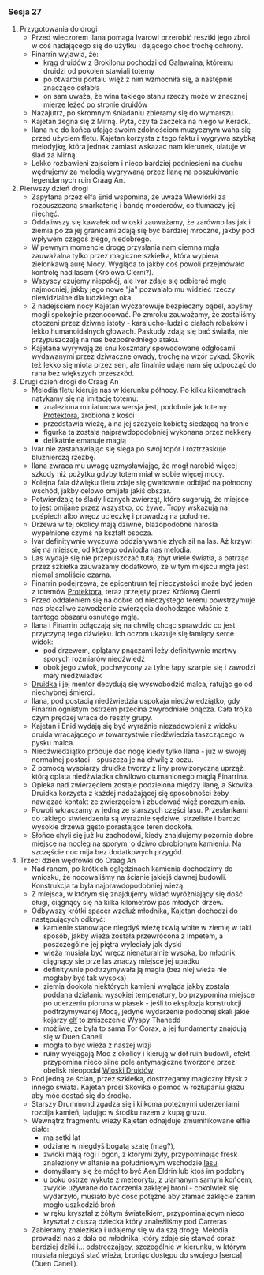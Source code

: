 ### Sesja 27
1. Przygotowania do drogi
    - Przed wieczorem Ilana pomaga Ivarowi przerobić resztki jego zbroi w coś nadającego się do użytku i dającego choć trochę ochrony.
    - Finarrin wyjawia, że:
        - krąg druidów z Brokilonu pochodzi od Galawaina, któremu druidzi od pokoleń stawiali totemy
        - po otwarciu portalu więź z nim wzmocniła się, a następnie znacząco osłabła
        - on sam uważa, że wina takiego stanu rzeczy może w znacznej mierze leżeć po stronie druidów
    - Nazajutrz, po skromnym śniadaniu zbieramy się do wymarszu.
    - Kajetan żegna się z Mirną. Pyta, czy ta zaczeka na niego w Kerack.
    - Ilana nie do końca ufając swoim zdolnościom muzycznym waha się przed użyciem fletu. Kajetan korzysta z tego faktu i wygrywa szybką melodyjkę, która jednak zamiast wskazać nam kierunek, ulatuje w ślad za Mirną.
    - Lekko rozbawieni zajściem i nieco bardziej podniesieni na duchu wędrujemy za melodią wygrywaną przez Ilanę na poszukiwanie legendarnych ruin Craag An.
2. Pierwszy dzień drogi
    - Zapytana przez elfa Enid wspomina, że uważa Wiewiórki za rozpuszczoną smarkaterię i bandę morderców, co tłumaczy jej niechęć.
    - Oddaliwszy się kawałek od wioski zauważamy, że zarówno las jak i ziemia po za jej granicami zdają się być bardziej mroczne, jakby pod wpływem czegoś złego, niedobrego.
    - W pewnym momencie drogę przysłania nam ciemna mgła zauważalna tylko przez magiczne szkiełka, która wypiera zielonkawą aurę Mocy. Wygląda to jakby coś powoli przejmowało kontrolę nad lasem (Królowa Cierni?).
    - Wszyscy czujemy niepokój, ale Ivar zdaje się odbierać mgłę najmocniej, jakby jego nowe "ja" pozwalało mu widzieć rzeczy niewidzialne dla ludzkiego oka.
    - Z nadejściem nocy Kajetan wyczarowuje bezpieczny bąbel, abyśmy mogli spokojnie przenocować. Po zmroku zauważamy, że zostaliśmy otoczeni przez dziwne istoty - karalucho-ludzi o ciałach robaków i lekko humanoidalnych głowach. Paskudy zdają się bać światła, nie przypuszczają na nas bezpośredniego ataku.
    - Kajetana wyrywają ze snu koszmary spowodowane odgłosami wydawanymi przez dziwaczne owady, trochę na wzór cykad. Skovik też lekko się miota przez sen, ale finalnie udaje nam się odpocząć do rana bez większych przeszkód.
3. Drugi dzień drogi do Craag An
    - Melodia fletu kieruje nas w kierunku północy. Po kilku kilometrach natykamy się na imitację totemu:
        - znaleziona miniaturowa wersja jest, podobnie jak totemy [Protektora](Bizoktor), zrobiona z kości
        - przedstawia wieżę, a na jej szczycie kobietę siedzącą na tronie
        - figurka ta została najprawdopodobniej wykonana przez nekkery
        - delikatnie emanuje magią
    - Ivar nie zastanawiając się sięga po swój topór i roztrzaskuje bluźnierczą rzeźbę.
    - Ilana zwraca mu uwagę uzmysławiając, że mógł narobić więcej szkody niż pożytku gdyby totem miał w sobie więcej mocy.
    - Kolejna fala dźwięku fletu zdaje się gwałtownie odbijać na północny wschód, jakby celowo omijała jakiś obszar. 
    - Potwierdzają to ślady licznych zwierząt, które sugerują, że miejsce to jest omijane przez wszystko, co żywe. Tropy wskazują na pośpiech albo wręcz ucieczkę i prowadzą na południe.
    - Drzewa w tej okolicy mają dziwne, blazopodobne narośla wypełnione czymś na kształt osocza.
    - Ivar definitywnie wyczuwa oddziaływanie złych sił na las. Aż krzywi się na miejsce, od którego odwiodła nas melodia.
    - Las wydaje się nie przepuszczać tutaj zbyt wiele światła, a patrząc przez szkiełka zauważamy dodatkowo, że w tym miejscu mgła jest niemal smoliście czarna.
    - Finarrin podejrzewa, że epicentrum tej nieczystości może być jeden z totemów [Protektora](Bizoktor), teraz przejęty przez Królową Cierni.
    - Przed oddaleniem się na dobre od nieczystego terenu powstrzymuje nas płaczliwe zawodzenie zwierzęcia dochodzące właśnie z tamtego obszaru osnutego mgłą.
    - Ilana i Finarrin odłączają się na chwilę chcąc sprawdzić co jest przyczyną tego dźwięku. Ich oczom ukazuje się łamiący serce widok:
        - pod drzewem, oplątany pnączami leży definitywnie martwy sporych rozmiarów niedźwiedź
        - obok jego zwłok, pochwycony za tylne łapy szarpie się i zawodzi mały niedźwiadek
    - [Druidka](Ilana) i jej mentor decydują się wyswobodzić malca, ratując go od niechybnej śmierci.
    - Ilana, pod postacią niedźwiedzia uspokaja niedźwiedziątko, gdy Finarrin ognistym ostrzem przecina zwyrodniałe pnącza. Cała trójka czym prędzej wraca do reszty grupy.
    - Kajetan i Enid wydają się być wyraźnie niezadowoleni z widoku druida wracającego w towarzystwie niedźwiedzia taszczącego w pysku malca.
    - Niedźwiedziątko próbuje dać nogę kiedy tylko Ilana - już w swojej normalnej postaci - spuszcza je na chwilę z oczu.
    - Z pomocą wyspiarzy druidka tworzy z liny prowizoryczną uprząż, którą oplata niedźwiadka chwilowo otumanionego magią Finarrina.
    - Opieka nad zwierzęciem zostaje podzielona między Ilanę, a Skovika. Druidka korzysta z każdej nadażającej się sposobności żeby nawiązać kontakt ze zwierzęciem i zbudować więź porozumienia.
    - Powoli wkraczamy w jedną ze starszych części lasu. Przesłankami do takiego stwierdzenia są wyraźnie sędziwe, strzeliste i bardzo wysokie drzewa gęsto porastające teren dookoła.
    - Słońce chyli się już ku zachodowi, kiedy znajdujemy pozornie dobre miejsce na nocleg na sporym, o dziwo obrobionym kamieniu. Na szczęście noc mija bez dodatkowych przygód.
4. Trzeci dzień wędrówki do Craag An
    - Nad ranem, po krótkich oględzinach kamienia dochodzimy do wniosku, że nocowaliśmy na ścianie jakiejś dawnej budowli. Konstrukcja ta była najprawdopodobniej wieżą.
    - Z miejsca, w którym się znajdujemy widać wyróżniający się dość długi, ciągnący się na kilka kilometrów pas młodych drzew.
    - Odbywszy krótki spacer wzdłuż młodnika, Kajetan dochodzi do następujących odkryć:
        - kamienie stanowiące niegdyś wieżę tkwią wbite w ziemię w taki sposób, jakby wieża została przewrócona z impetem, a poszczególne jej piętra wyleciały jak dyski
        - wieża musiała być wręcz nienaturalnie wysoka, bo młodnik ciągnący sie prze las znaczy miejsce jej upadku
        - definitywnie podtrzymywała ją magia (bez niej wieża nie mogłaby być tak wysoka)
        - ziemia dookoła niektórych kamieni wygląda jakby została poddana działaniu wysokiej temperatury, bo przypomina miejsce po uderzeniu pioruna w piasek - jeśli to eksplozja konstrukcji podtrzymywanej Mocą, jedyne wydarzenie podobnej skali jakie kojarzy [elf](Kajetan) to zniszczenie Wyspy Thanedd
        - możliwe, że była to sama Tor Corax, a jej fundamenty znajdują się w Duen Canell
        - mogła to być wieża z naszej wizji
        - ruiny wyciągają Moc z okolicy i kierują w dół ruin budowli, efekt przypomina nieco silne pole antymagiczne tworzone przez obelisk nieopodal [Wioski Druidów](Wioska)
    - Pod jedną ze ścian, przez szkiełka, dostrzegamy magiczny błysk z innego świata. Kajetan prosi Skovika o pomoc w rozłupaniu głazu aby móc dostać się do środka.
    - Starszy Drummond zgadza się i kilkoma potężnymi uderzeniami rozbija kamień, lądując w środku razem z kupą gruzu.
    - Wewnątrz fragmentu wieży Kajetan odnajduje zmumifikowane elfie ciało:
        - ma setki lat
        - odziane w niegdyś bogatą szatę (mag?),
        - zwłoki mają rogi i ogon, z którymi żyły, przypominając fresk znaleziony w altanie na południowym wschodzie [lasu](Brokilon)
        - domyślamy się że mógł to być Aen Eldrin lub ktoś im podobny
        - u boku ostrze wykute z meteorytu, z ułamanym samym końcem, zwykle używane do tworzenia zaklętej broni - cokolwiek się wydarzyło, musiało być dość potężne aby złamać zaklęcie zanim mogło uszkodzić broń
        - w ręku kryształ z żółtym światełkiem, przypominającym nieco kryształ z duszą dziecka który znaleźliśmy pod Carreras
    - Zabieramy znaleziska i udajemy się w dalszą drogę. Melodia prowadzi nas z dala od młodnika, który zdaje się stawać coraz bardziej dziki i... odstręczający, szczególnie w kierunku, w którym musiała niegdyś stać wieża, broniąc dostępu do swojego [serca](Duen Canell).